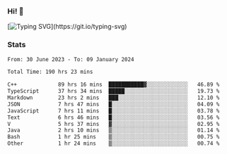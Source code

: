 ### Hi!  👋

[![Typing SVG](https://readme-typing-svg.herokuapp.com?font=Fira+Code&pause=1000&width=435&lines=Hello!+I'm+Texiwustion.)](https://git.io/typing-svg)

### Stats

<!--START_SECTION:waka-->

```txt
From: 30 June 2023 - To: 09 January 2024

Total Time: 190 hrs 23 mins

C++             89 hrs 16 mins  ███████████▓░░░░░░░░░░░░░   46.89 %
TypeScript      37 hrs 34 mins  █████░░░░░░░░░░░░░░░░░░░░   19.73 %
Markdown        23 hrs 2 mins   ███░░░░░░░░░░░░░░░░░░░░░░   12.10 %
JSON            7 hrs 47 mins   █░░░░░░░░░░░░░░░░░░░░░░░░   04.09 %
JavaScript      7 hrs 11 mins   █░░░░░░░░░░░░░░░░░░░░░░░░   03.78 %
Text            6 hrs 46 mins   █░░░░░░░░░░░░░░░░░░░░░░░░   03.56 %
V               5 hrs 37 mins   ▓░░░░░░░░░░░░░░░░░░░░░░░░   02.95 %
Java            2 hrs 10 mins   ▒░░░░░░░░░░░░░░░░░░░░░░░░   01.14 %
Bash            1 hr 25 mins    ▒░░░░░░░░░░░░░░░░░░░░░░░░   00.75 %
Other           1 hr 24 mins    ▒░░░░░░░░░░░░░░░░░░░░░░░░   00.74 %
```

<!--END_SECTION:waka-->
